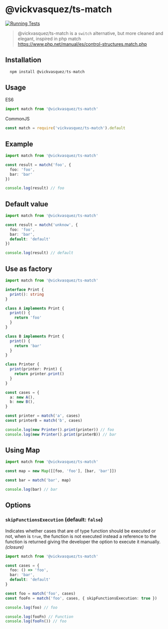 
# @vickvasquez/ts-match
[![Running Tests](https://github.com/vickvasquez/ts-match/actions/workflows/test.yaml/badge.svg)](https://github.com/vickvasquez/ts-match/actions/workflows/test.yaml)

> @vickvasquez/ts-match is a `switch` alternative, but more cleaned and elegant, inspired in php match https://www.php.net/manual/es/control-structures.match.php

## Installation
```ts
  npm install @vickvasquez/ts-match
```

## Usage
ES6
```ts
import match from '@vickvasquez/ts-match'
```
CommonJS

```ts
const match = require('vickvasquez/ts-match').default
```
## Example
```ts
import match from '@vickvasquez/ts-match'

const result = match('foo', {
  foo: 'foo',
  bar: 'bar'
})

console.log(result) // foo
```

## Default value
```ts
import match from '@vickvasquez/ts-match'

const result = match('unknow', {
  foo: 'foo',
  bar: 'bar',
  default: 'default'
})

console.log(result) // default
```

## Use as factory

```ts
import match from '@vickvasquez/ts-match'

interface Print {
  print(): string
}

class A implements Print {
  print() {
    return 'foo'
  }
}

class B implements Print {
  print() {
    return 'bar'
  }
}

class Printer {
  print(printer: Print) {
    return printer.print()
  }
}

const cases = {
  a: new A(),
  b: new B(),
}

const printer = match('a', cases)
const printerB = match('b', cases)

console.log(new Printer().print(printer)) // foo
console.log(new Printer().print(printerB)) // bar
```

## Using Map

```ts
import match from '@vickvasquez/ts-match'

const map = new Map([[foo, 'foo'], [bar, 'bar']])

const bar = match('bar', map)

console.log(bar) // bar
```

## Options
### `skipFunctionsExecution` (default: `false`)
Indicates whether cases that are of type function should be executed or not, when is `true`, the function is not executed instead a reference to the function is returned giving the developer the option to execute it manually. *(closure)*

```ts
import match from '@vickvasquez/ts-match'

const cases = {
  foo: () => 'foo',
  bar: 'bar',
  default: 'default'
}

const foo = match('foo', cases)
const fooFn = match('foo', cases, { skipFunctionsExecution: true })

console.log(foo) // foo

console.log(fooFn) // Function
console.log(fooFn()) // foo
```

